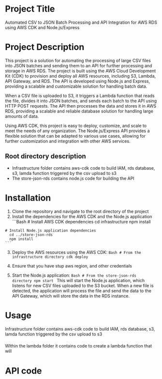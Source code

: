 # Project Title
Automated CSV to JSON Batch Processing and API Integration for AWS RDS using AWS CDK and Node.js/Express

# Project Description
This project is a solution for automating the processing of large CSV files into JSON batches and sending them to an API for further processing and storage in AWS RDS. The project is built using the AWS Cloud Development Kit (CDK) to provision and deploy all AWS resources, including S3, Lambda, API Gateway, and RDS. The API is developed using Node.js and Express, providing a scalable and customizable solution for handling batch data.

When a CSV file is uploaded to S3, it triggers a Lambda function that reads the file, divides it into JSON batches, and sends each batch to the API using HTTP POST requests. The API then processes the data and stores it in AWS RDS, providing a scalable and reliable database solution for handling large amounts of data.

Using AWS CDK, this project is easy to deploy, customize, and scale to meet the needs of any organization. The Node.js/Express API provides a flexible solution that can be adapted to various use cases, allowing for further customization and integration with other AWS services.

## Root directory description
* Infrastructure folder contains aws-cdk code to build IAM, rds database, s3, lamda function triggered by the csv upload to s3
* The store-json-rds contains node.js code for building the API


# Installation
  1. Clone the repository and navigate to the root directory of the project
  2. Install the dependencies for the AWS CDK and the Node.js application
    ```Bash
    # Install AWS CDK dependencies
      cd infrastructure
      npm install

    # Install Node.js application dependencies
      cd ../store-json-rds
      npm install
    ```
    
  3. Deploy the AWS resources using the AWS CDK:
    ```Bash
    # From the infrastructure directory
      cdk deploy
    ```
    
  4. Ensure that you have stup aws region, and other credentials
  5. Start the Node.js application:
    ```Bash
    # From the store-json-rds directory
      npm start
    ```
This will start the Node.js application, which listens for new CSV files uploaded to the S3 bucket. When a new file is detected, the application will process the file and send the data to the API Gateway, which will store the data in the RDS instance.


# Usage
Infrastructure folder contains aws-cdk code to build IAM, rds database, s3, lamda function triggered by the csv upload to s3

### 
WIthin the lambda folder it contains code to create a lambda function that will 
# API code
